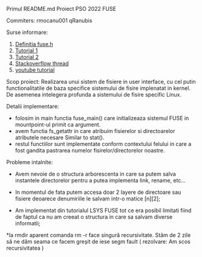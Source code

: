 Primul README.md
Proiect PSO 2022 FUSE

Commiters: rmocanu001 qRanubis

Surse informare: 
1. [Definitia fuse.h](https://github.com/libfuse/libfuse/blob/master/include/fuse.h)
2. [Tutorial 1](https://www.maastaar.net/fuse/linux/filesystem/c/2016/05/21/writing-a-simple-filesystem-using-fuse/)
3. [Tutorial 2](https://www.maastaar.net/fuse/linux/filesystem/c/2019/09/28/writing-less-simple-yet-stupid-filesystem-using-FUSE-in-C/)
4. [Stackoverflow thread](https://stackoverflow.com/questions/23208634/writing-a-simple-filesystem-in-c-using-fuse)
5. [youtube tutorial](https://www.youtube.com/watch?v=LZCILvr5tUk)

Scop proiect: Realizarea unui sistem de fisiere in user interface, cu cel putin functionalitatile de baza specifice sistemului de fisire implenatat in kernel. De asemenea intelegera profunda a sistemului de fisire specific Linux.

Detalii implementare:
- folosim in main functia fuse_main() care initializeaza sistemul FUSE in mountpoint-ul primit ca argument.
- avem functia fs_getattr in care atribuim fisierelor si directoarelor atributele necesare Similar to stat().
- restul functiilor sunt implementate conform contextului felului in care a fost gandita pastrarea numelor fisirelor/directorelor noastre.

Probleme intalnite:

* Avem nevoie de o structura arborescenta in care sa putem salva instantele directorelor pentru a putea implementa link, rename, etc...

* In momentul de fata putem accesa doar 2 layere de directoare sau fisiere deoarece denumiriile le salvam intr-o matice [n][2];

* Am implementat din tutorialul LSYS FUSE tot ce era posibil limitati fiind de faptul ca nu am creeat o structura in care sa salvam diverse informatii;


*la rmdir aparent comanda rm -r face singură recursivitate. Stăm de 2 zile să ne dăm seama ce facem greșit de iese segm fault ( rezolvare: Am scos recursivitatea )
